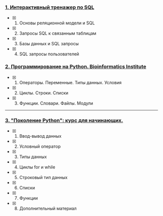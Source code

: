 ### [1. Интерактивный тренажер по SQL](https://stepik.org/course/63054/info)
- [x] 1. Основы реляционной модели и SQL
- [x] 2. Запросы SQL к связанным таблицам
- [x] 3. Базы данных и SQL запросы
- [x] 4. SQL запросы пользователей

### [2. Программирование на Python. Bioinformatics Institute](https://stepik.org/course/67/info) 
- [x] 1. Операторы. Переменные. Типы данных. Условия
- [x] 2. Циклы. Строки. Списки
- [x] 3. Функции. Словари. Файлы. Модули

***
### [3. "Поколение Python": курс для начинающих.](https://stepik.org/course/58852/info) 
- [x] 1. Ввод-вывод данных
- [x] 2. Условный оператор
- [x] 3. Типы данных
- [x] 4. Циклы for и while
- [x] 5. Строковый тип данных
- [x] 6. Списки
- [x] 7. Функции
- [x] 8. Дополнительный материал
 